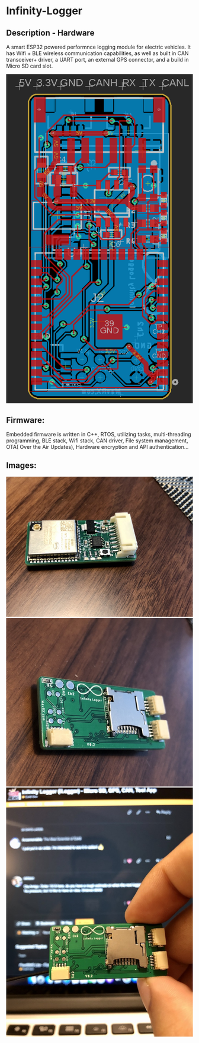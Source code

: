 # Infinity-Logger

## Description - Hardware

A smart ESP32 powered performnce logging module for electric vehicles. It has Wifi + BLE wireless communication capabilities, as well as built in CAN transceiver+ driver, a UART port, an external GPS connector, and a build in Micro SD card slot.

![ScreenShot2](https://github.com/WavRX/Infinity-Logger/blob/main/Images/Screen%20Shot%202020-11-27%20at%204.05.54%20AM.png)

## Firmware:

Embedded firmware is written in C++, RTOS, utilizing tasks, multi-threading programming, BLE stack, Wifi stack, CAN driver, File system management, OTA( Over the Air Updates), Hardware encryption and API authentication...

## Images:

![ScreenShot2](https://github.com/WavRX/Infinity-Logger/blob/main/Images/ilg2.jpg)
![ScreenShot1](https://github.com/WavRX/Infinity-Logger/blob/main/Images/ilg1.jpg)
![ScreenShot3](https://github.com/WavRX/Infinity-Logger/blob/main/Images/ilg3.jpg)
